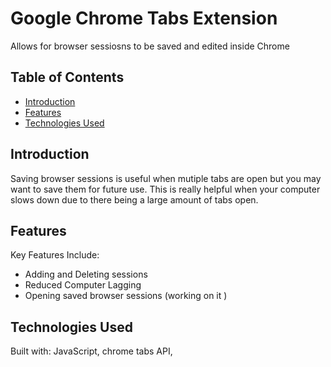 # Google Chrome Tabs Extension

  Allows for browser sessiosns to be saved and edited inside Chrome

## Table of Contents

- [Introduction](#introduction)
- [Features](#features)
- [Technologies Used](#technologies-used)

## Introduction

Saving browser sessions is useful when mutiple tabs are open but you may want to save them for future use. This is really helpful when your computer slows down due to there being a large amount of tabs open.

## Features

Key Features Include:
- Adding and Deleting sessions
- Reduced Computer Lagging
- Opening saved browser sessions (working on it )

## Technologies Used

Built with: JavaScript, chrome tabs API, 
